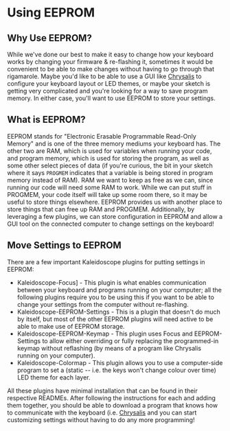 # Using EEPROM

## Why Use EEPROM?

While we've done our best to make it easy to change how your keyboard works by changing your firmware & re-flashing it, sometimes it would be convenient to be able to make changes without having to go through that rigamarole.
Maybe you'd like to be able to use a GUI like [Chrysalis](https://github.com/keyboardio/Chrysalis) to configure your keyboard layout or LED themes, or maybe your sketch is getting very complicated and you're looking for a way to save program memory.
In either case, you'll want to use EEPROM to store your settings.

## What is EEPROM?

EEPROM stands for "Electronic Erasable Programmable Read-Only Memory" and is one of the three memory mediums your keyboard has.
The other two are RAM, which is used for variables when running your code, and program memory, which is used for storing the program, as well as some other select pieces of data (if you're curious, the bit in your sketch where it says `PROGMEM` indicates that a variable is being stored in program memory instead of RAM).
RAM we want to keep as free as we can, since running our code will need some RAM to work.
While we can put stuff in PROGMEM, your code itself will take up some room there, so it may be useful to store things elsewhere.
EEPROM provides us with another place to store things that can free up RAM and PROGMEM.
Additionally, by leveraging a few plugins, we can store configuration in EEPROM and allow a GUI tool on the connected computer to change settings on the keyboard!

## Move Settings to EEPROM

There are a few important Kaleidoscope plugins for putting settings in EEPROM:

  <!-- - [Kaleidoscope-EEPROM-Keymap-Programmer][] - is this worth mentioning in this context? -->
  - Kaleidoscope-Focus] - This plugin is what enables communication between your keyboard and programs running on your computer; all the following plugins require you to be using this if you want to be able to change your settings from the computer without re-flashing.
  - Kaleidoscope-EEPROM-Settings - This is a plugin that doesn't do much by itself, but most of the other EEPROM plugins will need active to be able to make use of EEPROM storage.
  - Kaleidoscope-EEPROM-Keymap - This plugin uses Focus and EEPROM-Settings to allow either overriding or fully replacing the programmed-in keymap without reflashing (by means of a program like Chrysalis running on your computer).
  - Kaleidoscope-Colormap - This plugin allows you to use a computer-side program to set a (static -- i.e. the keys won't change colour over time) LED theme for each layer.

All these plugins have minimal installation that can be found in their respective READMEs.
After following the instructions for each and adding them together, you should be able to download a program that knows how to communicate with the keyboard (i.e. [Chrysalis](https://github.com/keyboardio/Chrysalis) and you can start customizing settings without having to do any more programming!
